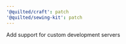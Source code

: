 ```yaml
---
'@quilted/craft': patch
'@quilted/sewing-kit': patch
---
```


Add support for custom development servers
